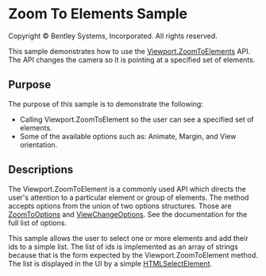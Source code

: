 # Zoom To Elements Sample

Copyright © Bentley Systems, Incorporated. All rights reserved.

This sample demonstrates how to use the [Viewport.ZoomToElements](https://www.imodeljs.org/reference/core-frontend/views/viewport/zoomtoelements/) API.  The API changes the camera so it is pointing at a specified set of elements.

## Purpose

The purpose of this sample is to demonstrate the following:

- Calling Viewport.ZoomToElement so the user can see a specified set of elements.
- Some of the available options such as: Animate, Margin, and View orientation.

## Descriptions

The Viewport.ZoomToElement is a commonly used API which directs the user's attention to a particular element or group of elements.  The method accepts options from the union of two options structures.  Those are [ZoomToOptions](https://www.imodeljs.org/reference/core-frontend/views/zoomtooptions/) and [ViewChangeOptions](https://www.imodeljs.org/reference/core-frontend/views/viewchangeoptions).  See the documentation for the full list of options.

This sample allows the user to select one or more elements and add their ids to a simple list.  The list of ids is implemented as an array of strings because that is the form expected by the Viewport.ZoomToElement method.  The list is displayed in the UI by a simple [HTMLSelectElement](https://developer.mozilla.org/en-US/docs/Web/API/HTMLSelectElement).
